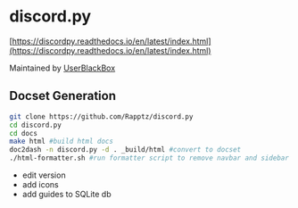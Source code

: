 discord.py
=======================
[https://discordpy.readthedocs.io/en/latest/index.html](https://discordpy.readthedocs.io/en/latest/index.html)

Maintained by [UserBlackBox](https://github.com/UserBlackBox)

## Docset Generation
```bash
git clone https://github.com/Rapptz/discord.py
cd discord.py
cd docs
make html #build html docs
doc2dash -n discord.py -d . _build/html #convert to docset
./html-formatter.sh #run formatter script to remove navbar and sidebar
```
* edit version
* add icons
* add guides to SQLite db
